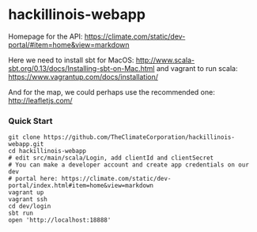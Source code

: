 # hackillinois-webapp
Homepage for the API:
https://climate.com/static/dev-portal/#item=home&view=markdown

Here we need to install sbt for MacOS:
http://www.scala-sbt.org/0.13/docs/Installing-sbt-on-Mac.html
and vagrant to run scala:
https://www.vagrantup.com/docs/installation/

And for the map, we could perhaps use the recommended one: http://leafletjs.com/

### Quick Start

```
git clone https://github.com/TheClimateCorporation/hackillinois-webapp.git
cd hackillinois-webapp
# edit src/main/scala/Login, add clientId and clientSecret
# You can make a developer account and create app credentials on our dev
# portal here: https://climate.com/static/dev-portal/index.html#item=home&view=markdown
vagrant up
vagrant ssh
cd dev/login
sbt run
open 'http://localhost:18888'
```




